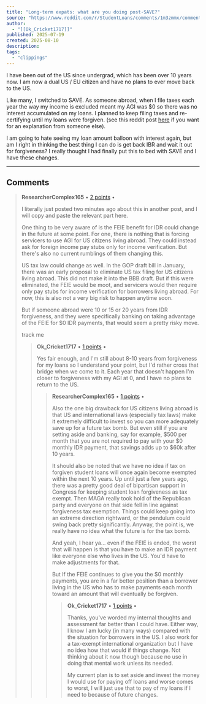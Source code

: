 ```yaml
---
title: "Long-term expats: what are you doing post-SAVE?"
source: "https://www.reddit.com/r/StudentLoans/comments/1m3zmmx/comment/n42538z/?utm_source=share&utm_medium=web3x&utm_name=web3xcss&utm_term=1&utm_content=share_button"
author:
  - "[[Ok_Cricket1717]]"
published: 2025-07-19
created: 2025-08-10
description:
tags:
  - "clippings"
---
```

I have been out of the US since undergrad, which has been over 10 years now. I am now a dual US / EU citizen and have no plans to ever move back to the US.

Like many, I switched to SAVE. As someone abroad, when I file taxes each year the way my income is excluded meant my AGI was $0 so there was no interest accumulated on my loans. I planned to keep filing taxes and re-certifying until my loans were forgiven. (see this reddit post [here](https://www.reddit.com/r/StudentLoans/comments/17gsgdk/important_info_for_expatsamericans_living_or/) if you want for an explanation from someone else).

I am going to hate seeing my loan amount balloon with interest again, but am I right in thinking the best thing I can do is get back IBR and wait it out for forgiveness? I really thought I had finally put this to bed with SAVE and I have these changes.

---

## Comments

> **ResearcherComplex165** • [2 points](https://reddit.com/r/StudentLoans/comments/1m3zmmx/comment/n42538z/) •
> 
> I literally just posted two minutes ago about this in another post, and I will copy and paste the relevant part here.
> 
> One thing to be very aware of is the FEIE benefit for IDR could change in the future at some point. For one, there is nothing that is forcing servicers to use AGI for US citizens living abroad. They could instead ask for foreign income pay stubs only for income verification. But there's also no current rumblings of them changing this.
> 
> US tax law could change as well. In the GOP draft bill in January, there was an early proposal to eliminate US tax filing for US citizens living abroad. This did not make it into the BBB draft. But if this were eliminated, the FEIE would be moot, and servicers would then require only pay stubs for income verification for borrowers living abroad. For now, this is also not a very big risk to happen anytime soon.
> 
> But if someone abroad were 10 or 15 or 20 years from IDR forgiveness, and they were specifically banking on taking advantage of the FEIE for $0 IDR payments, that would seem a pretty risky move.
> 
> track me
> 
> > **Ok\_Cricket1717** • [1 points](https://reddit.com/r/StudentLoans/comments/1m3zmmx/comment/n45sj8m/) •
> > 
> > Yes fair enough, and I'm still about 8-10 years from forgiveness for my loans so I understand your point, but I'd rather cross that bridge when we come to it. Each year that doesn't happen I'm closer to forgiveness with my AGI at 0, and I have no plans to return to the US.
> > 
> > > **ResearcherComplex165** • [1 points](https://reddit.com/r/StudentLoans/comments/1m3zmmx/comment/n462usg/) •
> > > 
> > > Also the one big drawback for US citizens living abroad is that US and international laws (especially tax laws) make it extremely difficult to invest so you can more adequately save up for a future tax bomb. But even still if you are setting aside and banking, say for example, $500 per month that you are not required to pay with your $0 monthly IDR payment, that savings adds up to $60k after 10 years.
> > > 
> > > It should also be noted that we have no idea if tax on forgiven student loans will once again become exempted within the next 10 years. Up until just a few years ago, there was a pretty good deal of bipartisan support in Congress for keeping student loan forgiveness as tax exempt. Then MAGA really took hold of the Republican party and everyone on that side fell in line against forgiveness tax exemption. Things could keep going into an extreme direction rightward, or the pendulum could swing back pretty significantly. Anyway, the point is, we really have no idea what the future is for the tax bomb.
> > > 
> > > And yeah, I hear ya... even if the FEIE is ended, the worst that will happen is that you have to make an IDR payment like everyone else who lives in the US. You'd have to make adjustments for that.
> > > 
> > > But If the FEIE continues to give you the $0 monthly payments, you are in a far better position than a borrower living in the US who has to make payments each month toward an amount that will eventually be forgiven.
> > > 
> > > > **Ok\_Cricket1717** • [1 points](https://reddit.com/r/StudentLoans/comments/1m3zmmx/comment/n467v3z/) •
> > > > 
> > > > Thanks, you've worded my internal thoughts and assessment far better than I could have. Either way, I know I am lucky (in many ways) compared with the situation for borrowers in the US. I also work for a tax-exempt international organization but I have no idea how that would if things change. Not thinking about it now though because no use in doing that mental work unless its needed.
> > > > 
> > > > My current plan is to set aside and invest the money I would use for paying off loans and worse comes to worst, I will just use that to pay of my loans if I need to because of future changes.